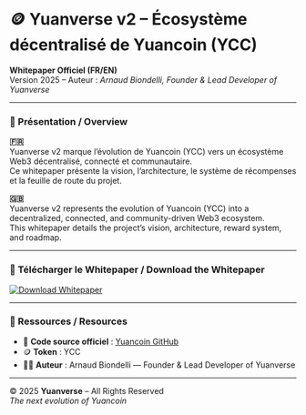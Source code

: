 # 🪙 Yuanverse v2 – Écosystème décentralisé de Yuancoin (YCC)

**Whitepaper Officiel (FR/EN)**  
Version 2025 – Auteur : *Arnaud Biondelli, Founder & Lead Developer of Yuanverse*  

---

### 📘 Présentation / Overview

**🇫🇷**  
Yuanverse v2 marque l’évolution de Yuancoin (YCC) vers un écosystème Web3 décentralisé, connecté et communautaire.  
Ce whitepaper présente la vision, l’architecture, le système de récompenses et la feuille de route du projet.  

**🇬🇧**  
Yuanverse v2 represents the evolution of Yuancoin (YCC) into a decentralized, connected, and community-driven Web3 ecosystem.  
This whitepaper details the project’s vision, architecture, reward system, and roadmap.

---

### 📄 Télécharger le Whitepaper / Download the Whitepaper

[![Download Whitepaper](https://img.shields.io/badge/Download-Whitepaper-blueviolet?style=for-the-badge)](Yuanverse_Whitepaper_v2_FR-EN_2025.pdf)

---

### 🔗 Ressources / Resources

- 💾 **Code source officiel** : [Yuancoin GitHub](https://github.com/yuancoins/Yuancoin-Source)
- 🪙 **Token** : YCC  
- 🧑‍💻 **Auteur** : Arnaud Biondelli — Founder & Lead Developer of Yuanverse  

---

© 2025 **Yuanverse** – All Rights Reserved  
*The next evolution of Yuancoin*
